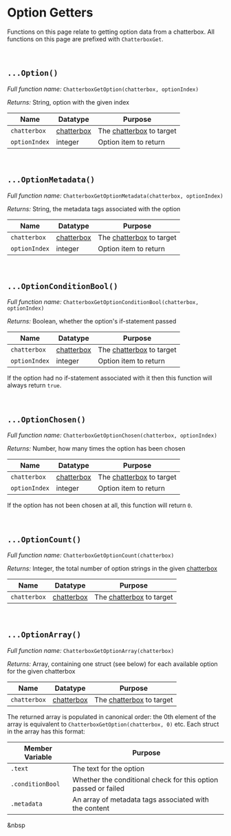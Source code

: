 # Option Getters

Functions on this page relate to getting option data from a chatterbox. All functions on this page are prefixed with `ChatterboxGet`.

&nbsp;

## `...Option()`

_Full function name:_ `ChatterboxGetOption(chatterbox, optionIndex)`

_Returns:_ String, option with the given index

|Name         |Datatype                          |Purpose                                         |
|-------------|----------------------------------|------------------------------------------------|
|`chatterbox` |[chatterbox](concept-chatterboxes)|The [chatterbox](concept-chatterboxes) to target|
|`optionIndex`|integer                           |Option item to return                           |

&nbsp;

## `...OptionMetadata()`

_Full function name:_ `ChatterboxGetOptionMetadata(chatterbox, optionIndex)`

_Returns:_ String, the metadata tags associated with the option

|Name         |Datatype                          |Purpose                                         |
|-------------|----------------------------------|------------------------------------------------|
|`chatterbox` |[chatterbox](concept-chatterboxes)|The [chatterbox](concept-chatterboxes) to target|
|`optionIndex`|integer                           |Option item to return                           |

&nbsp;

## `...OptionConditionBool()`

_Full function name:_ `ChatterboxGetOptionConditionBool(chatterbox, optionIndex)`

_Returns:_ Boolean, whether the option's if-statement passed

|Name         |Datatype                          |Purpose                                         |
|-------------|----------------------------------|------------------------------------------------|
|`chatterbox` |[chatterbox](concept-chatterboxes)|The [chatterbox](concept-chatterboxes) to target|
|`optionIndex`|integer                           |Option item to return                           |

If the option had no if-statement associated with it then this function will always return `true`.

&nbsp;

## `...OptionChosen()`

_Full function name:_ `ChatterboxGetOptionChosen(chatterbox, optionIndex)`

_Returns:_ Number, how many times the option has been chosen

|Name         |Datatype                          |Purpose                                         |
|-------------|----------------------------------|------------------------------------------------|
|`chatterbox` |[chatterbox](concept-chatterboxes)|The [chatterbox](concept-chatterboxes) to target|
|`optionIndex`|integer                           |Option item to return                           |

If the option has not been chosen at all, this function will return `0`.

&nbsp;

## `...OptionCount()`

_Full function name:_ `ChatterboxGetOptionCount(chatterbox)`

_Returns:_ Integer, the total number of option strings in the given [chatterbox](concept-chatterboxes)

|Name        |Datatype                          |Purpose                                         |
|------------|----------------------------------|------------------------------------------------|
|`chatterbox`|[chatterbox](concept-chatterboxes)|The [chatterbox](concept-chatterboxes) to target|

&nbsp;

## `...OptionArray()`

_Full function name:_ `ChatterboxGetOptionArray(chatterbox)`

_Returns:_ Array, containing one struct (see below) for each available option for the given chatterbox

|Name          |Datatype                          |Purpose                                         |
|--------------|----------------------------------|------------------------------------------------|
|`chatterbox`  |[chatterbox](concept-chatterboxes)|The [chatterbox](concept-chatterboxes) to target|

The returned array is populated in canonical order: the 0th element of the array is equivalent to `ChatterboxGetOption(chatterbox, 0)` etc. Each struct in the array has this format:

|Member Variable |Purpose                                                       |
|----------------|--------------------------------------------------------------|
|`.text`         |The text for the option                                       |
|`.conditionBool`|Whether the conditional check for this option passed or failed|
|`.metadata`     |An array of metadata tags associated with the content         |

&nbsp